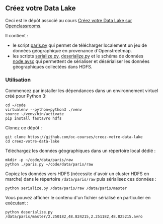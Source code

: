 ## Créez votre Data Lake

Ceci est le dépôt associé au cours [Créez votre Data Lake sur Openclassrooms](https://openclassrooms.com/courses/creez-votre-data-lake).

Il contient :

* le script [paris.py](https://github.com/oc-courses/creez-votre-data-lake/blob/master/paris.py) qui permet de télécharger localement un jeu de données géographique en provenance d'Openstreetmap.
* les scripts [serialize.py](https://github.com/oc-courses/creez-votre-data-lake/blob/master/serialize.py), [deserialize.py](https://github.com/oc-courses/creez-votre-data-lake/blob/master/deserialize.py) et le schéma de données [node.avsc](https://github.com/oc-courses/creez-votre-data-lake/blob/master/node.avsc) qui permettent de sérialiser et désérialiser les données géographiques collectées dans HDFS.

### Utilisation

Commencez par installer les dépendances dans un environnement virtuel créé pour Python 3:

    cd ~/code
    virtualenv --python=python3 ./venv
    source ~/venv/bin/activate
    pip install fastavro hdfs

Clonez ce dépôt :

    git clone https://github.com/oc-courses/creez-votre-data-lake
    cd creez-votre-data-lake

Téléchargez les données géographiques dans un répertoire local dédié :

    mkdir -p ~/code/data/paris/raw
    python ./paris.py ~/code/data/paris/raw

Copiez les données vers HDFS (nécessite d'avoir un cluster HDFS en marche) dans le répertoire `/data/paris/raw` puis sérialisez ces données : 

    python serialize.py /data/paris/raw /data/paris/master

Vous pouvez afficher le contenu d'un fichier sérialisé en particulier en exécutant :

    python deserialize.py /data/paris/master/2.250182,48.824215,2.251182,48.825215.avro

